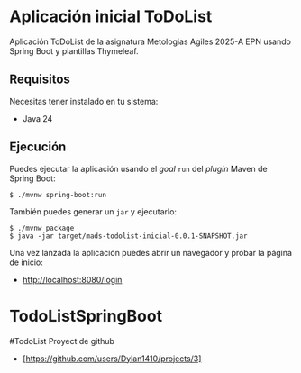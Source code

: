 # Aplicación inicial ToDoList

Aplicación ToDoList de la asignatura  Metologias Agiles 2025-A EPN usando Spring Boot y plantillas Thymeleaf.

## Requisitos

Necesitas tener instalado en tu sistema:

- Java 24

## Ejecución

Puedes ejecutar la aplicación usando el _goal_ `run` del _plugin_ Maven 
de Spring Boot:

```
$ ./mvnw spring-boot:run 
```   

También puedes generar un `jar` y ejecutarlo:

```
$ ./mvnw package
$ java -jar target/mads-todolist-inicial-0.0.1-SNAPSHOT.jar 
```

Una vez lanzada la aplicación puedes abrir un navegador y probar la página de inicio:

- [http://localhost:8080/login](http://localhost:8080/login)
# TodoListSpringBoot

#TodoList Proyect de github
- [https://github.com/users/Dylan1410/projects/3]
